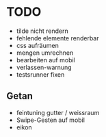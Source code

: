 TODO
====

- tilde nicht rendern
- fehlende elemente renderbar
- css aufräumen
- mengen umrechnen
- bearbeiten auf mobil
- verlassen-warnung
- testsrunner fixen


Getan
---------
- feintuning gutter / weissraum
- Swipe-Gesten auf mobil
- eikon
